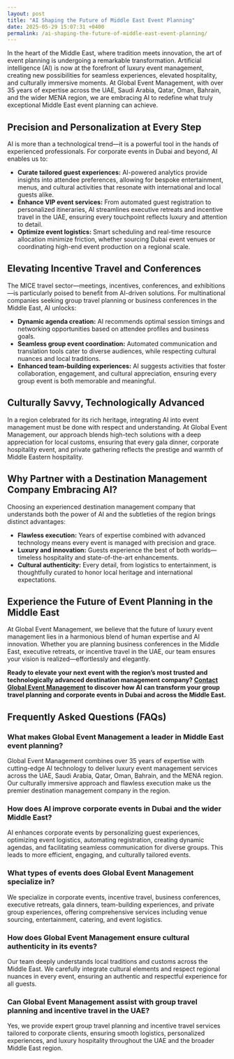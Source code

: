 ```yaml
---
layout: post
title: "AI Shaping the Future of Middle East Event Planning"
date: 2025-05-29 15:07:31 +0400
permalink: /ai-shaping-the-future-of-middle-east-event-planning/
---
```

In the heart of the Middle East, where tradition meets innovation, the art of event planning is undergoing a remarkable transformation. Artificial intelligence (AI) is now at the forefront of luxury event management, creating new possibilities for seamless experiences, elevated hospitality, and culturally immersive moments. At Global Event Management, with over 35 years of expertise across the UAE, Saudi Arabia, Qatar, Oman, Bahrain, and the wider MENA region, we are embracing AI to redefine what truly exceptional Middle East event planning can achieve.

## Precision and Personalization at Every Step

AI is more than a technological trend—it is a powerful tool in the hands of experienced professionals. For corporate events in Dubai and beyond, AI enables us to:

- **Curate tailored guest experiences:** AI-powered analytics provide insights into attendee preferences, allowing for bespoke entertainment, menus, and cultural activities that resonate with international and local guests alike.
- **Enhance VIP event services:** From automated guest registration to personalized itineraries, AI streamlines executive retreats and incentive travel in the UAE, ensuring every touchpoint reflects luxury and attention to detail.
- **Optimize event logistics:** Smart scheduling and real-time resource allocation minimize friction, whether sourcing Dubai event venues or coordinating high-end event production on a regional scale.

## Elevating Incentive Travel and Conferences

The MICE travel sector—meetings, incentives, conferences, and exhibitions—is particularly poised to benefit from AI-driven solutions. For multinational companies seeking group travel planning or business conferences in the Middle East, AI unlocks:

- **Dynamic agenda creation:** AI recommends optimal session timings and networking opportunities based on attendee profiles and business goals.
- **Seamless group event coordination:** Automated communication and translation tools cater to diverse audiences, while respecting cultural nuances and local traditions.
- **Enhanced team-building experiences:** AI suggests activities that foster collaboration, engagement, and cultural appreciation, ensuring every group event is both memorable and meaningful.

## Culturally Savvy, Technologically Advanced

In a region celebrated for its rich heritage, integrating AI into event management must be done with respect and understanding. At Global Event Management, our approach blends high-tech solutions with a deep appreciation for local customs, ensuring that every gala dinner, corporate hospitality event, and private gathering reflects the prestige and warmth of Middle Eastern hospitality.

## Why Partner with a Destination Management Company Embracing AI?

Choosing an experienced destination management company that understands both the power of AI and the subtleties of the region brings distinct advantages:

- **Flawless execution:** Years of expertise combined with advanced technology means every event is managed with precision and grace.
- **Luxury and innovation:** Guests experience the best of both worlds—timeless hospitality and state-of-the-art enhancements.
- **Cultural authenticity:** Every detail, from logistics to entertainment, is thoughtfully curated to honor local heritage and international expectations.

## Experience the Future of Event Planning in the Middle East

At Global Event Management, we believe that the future of luxury event management lies in a harmonious blend of human expertise and AI innovation. Whether you are planning business conferences in the Middle East, executive retreats, or incentive travel in the UAE, our team ensures your vision is realized—effortlessly and elegantly.

**Ready to elevate your next event with the region’s most trusted and technologically advanced destination management company? [Contact Global Event Management](https://geventm.com/) to discover how AI can transform your group travel planning and corporate events in Dubai and across the Middle East.**

## Frequently Asked Questions (FAQs)

### What makes Global Event Management a leader in Middle East event planning?

Global Event Management combines over 35 years of expertise with cutting-edge AI technology to deliver luxury event management services across the UAE, Saudi Arabia, Qatar, Oman, Bahrain, and the MENA region. Our culturally immersive approach and flawless execution make us the premier destination management company in the region.

### How does AI improve corporate events in Dubai and the wider Middle East?

AI enhances corporate events by personalizing guest experiences, optimizing event logistics, automating registration, creating dynamic agendas, and facilitating seamless communication for diverse groups. This leads to more efficient, engaging, and culturally tailored events.

### What types of events does Global Event Management specialize in?

We specialize in corporate events, incentive travel, business conferences, executive retreats, gala dinners, team-building experiences, and private group experiences, offering comprehensive services including venue sourcing, entertainment, catering, and event logistics.

### How does Global Event Management ensure cultural authenticity in its events?

Our team deeply understands local traditions and customs across the Middle East. We carefully integrate cultural elements and respect regional nuances in every event, ensuring an authentic and respectful experience for all guests.

### Can Global Event Management assist with group travel planning and incentive travel in the UAE?

Yes, we provide expert group travel planning and incentive travel services tailored to corporate clients, ensuring smooth logistics, personalized experiences, and luxury hospitality throughout the UAE and the broader Middle East region.

<script type="application/ld+json">
{
  "@context": "https://schema.org",
  "@type": "BlogPosting",
  "headline": "AI Shaping the Future of Middle East Event Planning",
  "description": "Explore how AI is transforming luxury event management and corporate events in the Middle East with Global Event Management's 35+ years of expertise across the UAE, Saudi Arabia, Qatar, Oman, Bahrain, and MENA region.",
  "image": "https://geventm.com/assets/images/ai-event-planning-middle-east.jpg",
  "author": {
    "@type": "Person",
    "name": "Global Event Management"
  },
  "publisher": {
    "@type": "Organization",
    "name": "Global Event Management",
    "logo": {
      "@type": "ImageObject",
      "url": "https://geventm.com/assets/images/logo.png"
    }
  },
  "datePublished": "2024-06-01",
  "mainEntityOfPage": {
    "@type": "WebPage",
    "@id": "https://geventm.com/blog/ai-shaping-future-middle-east-event-planning"
  },
  "keywords": "Middle East event planning, corporate events in Dubai, destination management company, incentive travel UAE, business conferences Middle East, luxury event management, group travel planning, event logistics, cultural experiences, Dubai corporate hospitality"
}
</script>

<script type="application/ld+json">
{
  "@context": "https://schema.org",
  "@type": "FAQPage",
  "mainEntity": [
    {
      "@type": "Question",
      "name": "What makes Global Event Management a leader in Middle East event planning?",
      "acceptedAnswer": {
        "@type": "Answer",
        "text": "Global Event Management combines over 35 years of expertise with cutting-edge AI technology to deliver luxury event management services across the UAE, Saudi Arabia, Qatar, Oman, Bahrain, and the MENA region. Our culturally immersive approach and flawless execution make us the premier destination management company in the region."
      }
    },
    {
      "@type": "Question",
      "name": "How does AI improve corporate events in Dubai and the wider Middle East?",
      "acceptedAnswer": {
        "@type": "Answer",
        "text": "AI enhances corporate events by personalizing guest experiences, optimizing event logistics, automating registration, creating dynamic agendas, and facilitating seamless communication for diverse groups. This leads to more efficient, engaging, and culturally tailored events."
      }
    },
    {
      "@type": "Question",
      "name": "What types of events does Global Event Management specialize in?",
      "acceptedAnswer": {
        "@type": "Answer",
        "text": "We specialize in corporate events, incentive travel, business conferences, executive retreats, gala dinners, team-building experiences, and private group experiences, offering comprehensive services including venue sourcing, entertainment, catering, and event logistics."
      }
    },
    {
      "@type": "Question",
      "name": "How does Global Event Management ensure cultural authenticity in its events?",
      "acceptedAnswer": {
        "@type": "Answer",
        "text": "Our team deeply understands local traditions and customs across the Middle East. We carefully integrate cultural elements and respect regional nuances in every event, ensuring an authentic and respectful experience for all guests."
      }
    },
    {
      "@type": "Question",
      "name": "Can Global Event Management assist with group travel planning and incentive travel in the UAE?",
      "acceptedAnswer": {
        "@type": "Answer",
        "text": "Yes, we provide expert group travel planning and incentive travel services tailored to corporate clients, ensuring smooth logistics, personalized experiences, and luxury hospitality throughout the UAE and the broader Middle East region."
      }
    }
  ]
}
</script>